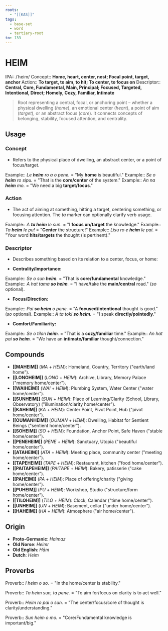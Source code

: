 ```yaml
---
roots:
  - "[[KAS]]"
tags:
  - base-set
  - word
  - tertiary-root
to: 133
---
```


# HEIM

IPA::				/ˈheim/
Concept::		**Home, heart, center, nest; Focal point, target, anchor**
Action::		**To target, to aim, to hit; To center, to focus on**
Descriptor::	**Central, Core, Fundamental, Main, Principal; Focused, Targeted, Intentional, Direct; Homely, Cozy, Familiar, Intimate**

> Root representing a central, focal, or anchoring point – whether a physical dwelling (*home*), an emotional center (*heart*), a point of aim (*target*), or an abstract focus (*core*). It connects concepts of belonging, stability, focused attention, and centrality. 

## Usage

### Concept
*   Refers to the physical place of dwelling, an abstract center, or a point of focus/target.

Example:: *Le **heim** ro a o pene.* = "My **home** is beautiful."
Example:: *Se o **heim** ro sipu.* = "That is the **core/center** of the system."
Example:: *An na **heim** mo.* = "We need a big **target/focus**."

### Action
*   The act of aiming at something, hitting a target, centering something, or focusing attention. The *ta* marker can optionally clarify verb usage.

Example:: *A **ta heim** le sun.* = "I **focus on/target** the knowledge."
Example:: *Ta **heim** le pu!* = "**Center** the structure!"
Example:: *Lisu ro e **heim** le pai.* = "Your word **hits/targets** the thought (is pertinent)."

### Descriptor
*   Describes something based on its relation to a center, focus, or home:

*   **Centrality/Importance:**

Example:: *Se o sun **heim**.* = "That is **core/fundamental** knowledge."
Example:: *A hat tama **so heim**.* = "I have/take the **main/central** road." (*so* optional).

*   **Focus/Direction:**

Example:: *Pai **so heim** o pene.* = "A **focused/intentional** thought is good." (*so* optional).
Example:: *A ta toki **so heim**.* = "I speak **directly/pointedly**."

*   **Comfort/Familiarity:**

Example:: *Se o tilon **heim**.* = "That is a **cozy/familiar** time."
Example:: *An hat pai **so heim**.* = "We have an **intimate/familiar** thought/connection."

## Compounds


-   **[[MAHEIM]]** (*MA* + *HEIM*): Homeland, Country, Territory ("earth/land home").
-   **[[LONOHEIM]]** (*LONO* + *HEIM*): Archive, Library, Memory Palace ("memory home/center").
-   **[[WAIHEIM]]** (*WAI* + *HEIM*): Plumbing System, Water Center ("water home/center").
-   **[[SUNHEIM]]** (*SUN* + *HEIM*): Place of Learning/Clarity (School, Library, Observatory) ("illumination/clarity home/center").
-   **[[KAHEIM]]** (*KA* + *HEIM*): Center Point, Pivot Point, Hub ("pivot home/center").
-   **[[OUMANHEIM]]** (*OUMAN* + *HEIM*): Dwelling, Habitat for Sentient Beings ("sentient home/center").
-   **[[SOHEIM]]** (*SO* + *HEIM*): Foundation, Anchor Point, Safe Haven ("stable home/center").
-   **[[PENEHEIM]]** (*PENE* + *HEIM*): Sanctuary, Utopia ("beautiful home/center").
-   **[[ATAHEIM]]** (*ATA* + *HEIM*): Meeting place, community center ("meeting home/center").
-   **[[TAPEHEIM]]** (*TAPE* + *HEIM*): Restaurant, kitchen ("food home/center").
-   **[[PAITAPEHEIM]]** (*PAITAPE* + *HEIM*): Bakery, patisserie ("cake home/center").
-   **[[PAHEIM]]** (*PA* + *HEIM*): Place of offering/charity ("giving home/center").
-   **[[PUHEIM]]** (*PU* + *HEIM*): Workshop, Studio ("structure/form home/center").
-   **[[TILOHEIM]]** (*TILO* + *HEIM*): Clock, Calendar ("time home/center").
-   **[[UNHEIM]]** (*UN* + *HEIM*): Basement, cellar ("under home/center").
-   **[[HAHEIM]]** (*HA* + *HEIM*): Atmosphere ("air home/center").

## Origin

-   **Proto-Germanic**: _Haimaz_
-   **Old Norse**: _Heimr_
-   **Old English**: _Hām_
-   **Dutch**: _Heim_

## Proverbs

Proverb:: *I heim o so.* = "In the home/center is stability."

Proverb:: *Ta heim sun, ta pene.* = "To aim for/focus on clarity is to act well."

Proverb:: *Heim ro pai o sun.* = "The center/focus/core of thought is clarity/understanding."

Proverb:: *Sun heim o mo.* = "Core/Fundamental knowledge is important/big."
